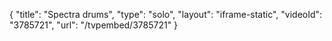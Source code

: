 {
    "title": "Spectra drums",
    "type": "solo",
    "layout": "iframe-static",
    "videoId": "3785721",
    "url": "\/tvpembed\/3785721"
}